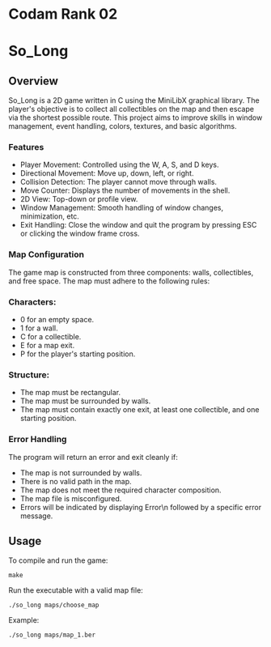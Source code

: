 # Codam Rank 02

# So_Long

## Overview
So_Long is a 2D game written in C using the MiniLibX graphical library. The player's objective is to collect all collectibles on the map and then escape via the shortest possible route. This project aims to improve skills in window management, event handling, colors, textures, and basic algorithms.

### Features
- Player Movement: Controlled using the W, A, S, and D keys.
- Directional Movement: Move up, down, left, or right.
- Collision Detection: The player cannot move through walls.
- Move Counter: Displays the number of movements in the shell.
- 2D View: Top-down or profile view.
- Window Management: Smooth handling of window changes, minimization, etc.
- Exit Handling: Close the window and quit the program by pressing ESC or clicking the window frame cross.

### Map Configuration
The game map is constructed from three components: walls, collectibles, and free space. The map must adhere to the following rules:

### Characters:
- 0 for an empty space.
- 1 for a wall.
- C for a collectible.
- E for a map exit.
- P for the player's starting position.

### Structure:
- The map must be rectangular.
- The map must be surrounded by walls.
- The map must contain exactly one exit, at least one collectible, and one starting position.

### Error Handling
The program will return an error and exit cleanly if:
- The map is not surrounded by walls.
- There is no valid path in the map.
- The map does not meet the required character composition.
- The map file is misconfigured.
- Errors will be indicated by displaying Error\n followed by a specific error message.


## Usage
To compile and run the game:

`make`

Run the executable with a valid map file:

`./so_long maps/choose_map` 

Example:

`./so_long maps/map_1.ber`
